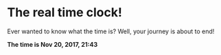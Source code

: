 # The real time clock!

Ever wanted to know what the time is? Well, your journey is about to end!

**The time is Nov 20, 2017, 21:43**